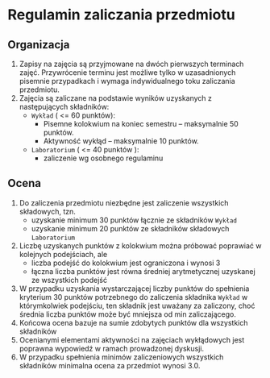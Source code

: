 # Regulamin zaliczania przedmiotu

## Organizacja

1. Zapisy na zajęcia są przyjmowane na dwóch pierwszych terminach zajęć. Przywrócenie terminu jest możliwe tylko w uzasadnionych pisemnie przypadkach i wymaga indywidualnego toku zaliczania przedmiotu.
2. Zajęcia są zaliczane na podstawie wyników uzyskanych z następujących składników:
   - `Wykład` ( <= 60 punktów):
     - Pisemne kolokwium na koniec semestru – maksymalnie 50 punktów.
     - Aktywność wykłąd – maksymalnie 10 punktów.
   - `Laboratorium` ( <= 40 punktów ):
     - zaliczenie wg osobnego regulaminu

## Ocena

1. Do zaliczenia przedmiotu niezbędne jest zaliczenie wszystkich składowych, tzn.
   - uzyskanie minimum 30 punktów łącznie ze składników `Wykład`
   - uzyskanie minimum 20 punktów ze składników składowych `Laboratorium`
1. Liczbę uzyskanych punktów z kolokwium można próbować poprawiać w kolejnych podejściach, ale
   - liczba podejść do kolokwium jest ograniczona i wynosi 3
   - łączna liczba punktów jest równa średniej arytmetycznej uzyskanej ze wszystkich podejść
1. W przypadku uzyskania wystarczającej liczby punktów do spełnienia kryterium 30 punktów potrzebnego do zaliczenia składnika `Wykład` w którymkolwiek podejściu, ten składnik jest uważany za zaliczony, choć średnia liczba punktów może być mniejsza od min zaliczającego.
1. Końcowa ocena bazuje na sumie zdobytych punktów dla wszystkich składników
1. Ocenianymi elementami aktywności na zajęciach wykłądowych jest poprawna wypowiedź w ramach prowadzonej dyskusji.
1. W przypadku spełnienia minimów zaliczeniowych wszystkich składników minimalna ocena za przedmiot wynosi 3.0.

[TP]: https://github.com/mpostol/TP
